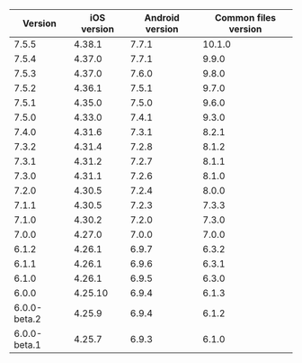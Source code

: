 | Version      | iOS version | Android version | Common files version |
|--------------|-------------|-----------------|----------------------|
| 7.5.5 | 4.38.1 | 7.7.1 | 10.1.0 |
| 7.5.4        | 4.37.0      | 7.7.1           | 9.9.0                |
| 7.5.3        | 4.37.0      | 7.6.0           | 9.8.0                |
| 7.5.2        | 4.36.1      | 7.5.1           | 9.7.0                |
| 7.5.1        | 4.35.0      | 7.5.0           | 9.6.0                |
| 7.5.0        | 4.33.0      | 7.4.1           | 9.3.0                |
| 7.4.0        | 4.31.6      | 7.3.1           | 8.2.1                |
| 7.3.2        | 4.31.4      | 7.2.8           | 8.1.2                |
| 7.3.1        | 4.31.2      | 7.2.7           | 8.1.1                |
| 7.3.0        | 4.31.1      | 7.2.6           | 8.1.0                |
| 7.2.0        | 4.30.5      | 7.2.4           | 8.0.0                |
| 7.1.1        | 4.30.5      | 7.2.3           | 7.3.3                |
| 7.1.0        | 4.30.2      | 7.2.0           | 7.3.0                |
| 7.0.0        | 4.27.0      | 7.0.0           | 7.0.0                |
| 6.1.2        | 4.26.1      | 6.9.7           | 6.3.2                |
| 6.1.1        | 4.26.1      | 6.9.6           | 6.3.1                |
| 6.1.0        | 4.26.1      | 6.9.5           | 6.3.0                |
| 6.0.0        | 4.25.10     | 6.9.4           | 6.1.3                |
| 6.0.0-beta.2 | 4.25.9      | 6.9.4           | 6.1.2                |
| 6.0.0-beta.1 | 4.25.7      | 6.9.3           | 6.1.0                |
